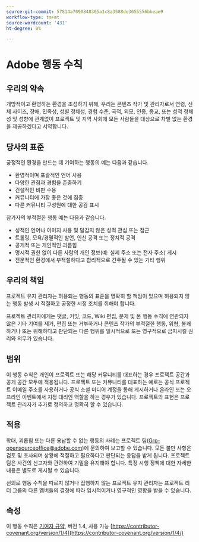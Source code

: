```yaml
---
source-git-commit: 57814a7090848305a1c8a3588de3655556bbeae9
workflow-type: tm+mt
source-wordcount: '431'
ht-degree: 0%

---
```

# Adobe 행동 수칙

## 우리의 약속

개방적이고 환영하는 환경을 조성하기 위해, 우리는 콘텐츠 작가 및 관리자로서 연령, 신체 사이즈, 장애, 민족성, 성별 정체성, 경험 수준, 국적, 외모, 인종, 종교, 또는 성적 정체성 및 성향에 관계없이 프로젝트 및 지역 사회에 모든 사람들을 대상으로 차별 없는 환경을 제공하겠다고 서약합니다.

## 당사의 표준

긍정적인 환경을 만드는 데 기여하는 행동의 예는 다음과 같습니다.

* 환영적이며 포괄적인 언어 사용
* 다양한 관점과 경험을 존중하기
* 건설적인 비판 수용
* 커뮤니티에 가장 좋은 것에 집중
* 다른 커뮤니티 구성원에 대한 공감 표시

참가자의 부적절한 행동 예는 다음과 같습니다.

* 성적인 언어나 이미지 사용 및 달갑지 않은 성적 관심 또는 접근
* 트롤링, 모욕/경멸적인 발언, 인신 공격 또는 정치적 공격
* 공개적 또는 개인적인 괴롭힘
* 명시적 권한 없이 다른 사람의 개인 정보(예: 실제 주소 또는 전자 주소) 게시
* 전문적인 환경에서 부적절하다고 합리적으로 간주될 수 있는 기타 행위

## 우리의 책임

프로젝트 유지 관리자는 허용되는 행동의 표준을 명확히 할 책임이 있으며 허용되지 않는 행동 발생 시 적절하고 공정한 시정 조치를 취해야 합니다.

프로젝트 관리자에게는 댓글, 커밋, 코드, Wiki 편집, 문제 및 본 행동 수칙에 연관되지 않은 기타 기여를 제거, 편집 또는 거부하거나 콘텐츠 작가의 부적절한 행동, 위협, 불쾌하거나 또는 위해하다고 판단되는 다른 행위를 일시적으로 또는 영구적으로 금지시킬 권리와 의무가 있습니다.

## 범위

이 행동 수칙은 개인이 프로젝트 또는 해당 커뮤니티를 대표하는 경우 프로젝트 공간과 공개 공간 모두에 적용됩니다. 프로젝트 또는 커뮤니티를 대표하는 예로는 공식 프로젝트 이메일 주소를 사용하거나 공식 소셜 미디어 계정을 통해 게시하거나 온라인 또는 오프라인 이벤트에서 지정 대리인 역할을 하는 경우가 있습니다. 프로젝트의 표현은 프로젝트 관리자가 추가로 정의하고 명확히 할 수 있습니다.

## 적용

학대, 괴롭힘 또는 다른 용납할 수 없는 행동의 사례는 프로젝트 팀(Grp-opensourceoffice@adobe.com)에 문의하여 보고할 수 있습니다. 모든 불만 사항은 검토 및 조사되며 상황에 적절하고 필요하다고 판단되는 응답을 받게 됩니다. 프로젝트 팀은 사건의 신고자와 관련하여 기밀을 유지해야 합니다.
특정 시행 정책에 대한 자세한 내용은 별도로 게시될 수 있습니다.

선의로 행동 수칙을 따르지 않거나 집행하지 않는 프로젝트 유지 관리자는 프로젝트 리더 그룹의 다른 멤버들의 결정에 따라 임시적이거나 영구적인 영향을 받을 수 있습니다.

## 속성

이 행동 수칙은 [기여자 규약](https://contributor-covenant.org), 버전 1.4, 사용 가능 [https://contributor-covenant.org/version/1/4](https://contributor-covenant.org/version/1/4/)
